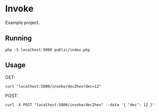# Invoke

Example project.

## Running

```
php -S localhost:5000 public/index.php
```

## Usage

GET:

```
curl "localhost:5000/invoke/dec2hex?dec=12"
```

POST:

```
curl -X POST "localhost:5000/invoke/dec2hex" --data '{ "dec": 12 }'
```
